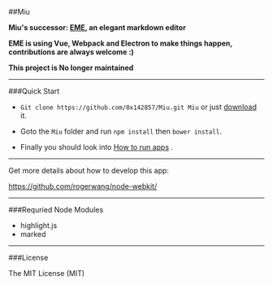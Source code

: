 ##Miu

**Miu's successor: [EME](https://github.com/egoist/eme), an elegant markdown editor**

**EME is using Vue, Webpack and Electron to make things happen, contributions are always welcome :)**

**This project is No longer maintained**

---

###Quick Start

- `Git clone https://github.com/0x142857/Miu.git Miu` or just [download](https://github.com/0x142857/Miu/archive/master.zip) it.

- Goto the `Miu` folder and run `npm install` then `bower install`.

- Finally you should look into [How to run apps](https://github.com/rogerwang/node-webkit/wiki/How-to-run-apps) .

---

Get more details about how to develop this app:

https://github.com/rogerwang/node-webkit/

---

###Requried Node Modules

- highlight.js
- marked

---

###License

The MIT License (MIT)


